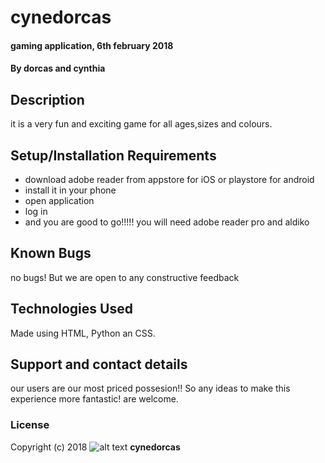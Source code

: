 # cynedorcas
#### gaming application, 6th february 2018
#### By **dorcas and cynthia**
## Description
it is a very fun and exciting game for all ages,sizes and colours.
## Setup/Installation Requirements
* download adobe reader from appstore for iOS or playstore for android
* install it in your phone
* open application
* log in
* and you are good to go!!!!!
you will need adobe reader pro and aldiko
## Known Bugs
no bugs! But we are open to any constructive feedback
## Technologies Used
Made using HTML, Python an CSS.
## Support and contact details
our users are our most priced possesion!! So any ideas to make this experience more fantastic! are welcome.
### License
Copyright (c) 2018
![alt text](https://goo.gl/images/Az4MKF)
 **cynedorcas**
